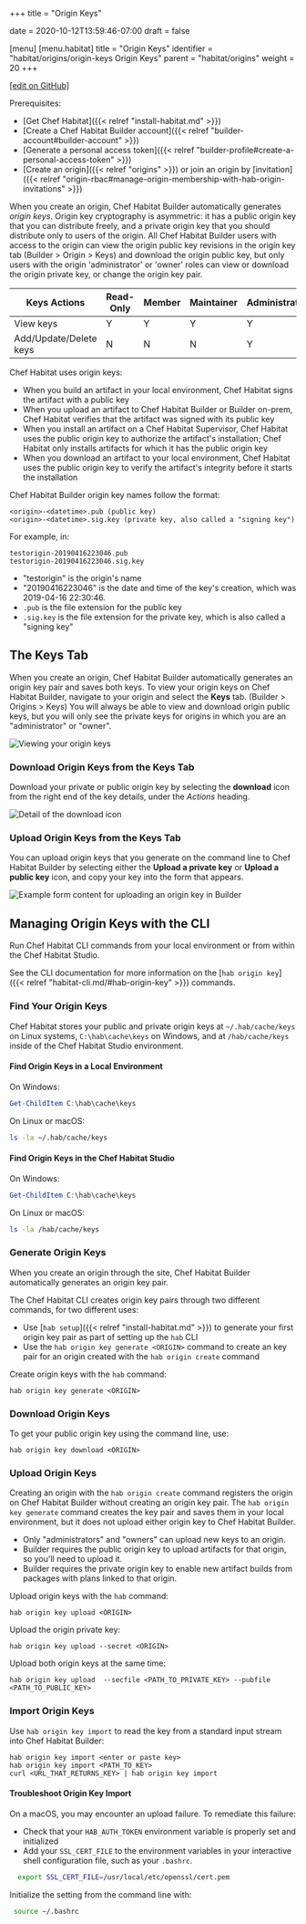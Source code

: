 +++
title = "Origin Keys"

date = 2020-10-12T13:59:46-07:00
draft = false

[menu]
  [menu.habitat]
    title = "Origin Keys"
    identifier = "habitat/origins/origin-keys Origin Keys"
    parent = "habitat/origins"
    weight = 20
+++

[\[edit on GitHub\]](https://github.com/habitat-sh/habitat/blob/master/components/docs-chef-io/content/habitat/origin-keys.md)

Prerequisites:

- [Get Chef Habitat]({{< relref "install-habitat.md" >}})
- [Create a Chef Habitat Builder account]({{< relref "builder-account#builder-account" >}})
- [Generate a personal access token]({{< relref "builder-profile#create-a-personal-access-token" >}})
- [Create an origin]({{< relref "origins" >}}) or join an origin by [invitation]({{< relref "origin-rbac#manage-origin-membership-with-hab-origin-invitations" >}})

When you create an origin, Chef Habitat Builder automatically generates _origin keys_.
Origin key cryptography is asymmetric: it has a public origin key that you can distribute freely, and a private origin key that you should distribute only to users of the origin.
All Chef Habitat Builder users with access to the origin can view the origin public key revisions in the origin key tab (Builder > Origin > Keys) and download the origin public key, but only users with the origin 'administrator' or 'owner' roles can view or download the origin private key, or change the origin key pair.

| Keys Actions | Read-Only | Member | Maintainer | Administrator | Owner |
|---------|-------|-------|-------|-------|-------|
| View keys | Y | Y | Y | Y | Y |
| Add/Update/Delete keys | N | N | N | Y | Y |

Chef Habitat uses origin keys:

- When you build an artifact in your local environment, Chef Habitat signs the artifact with a public key
- When you upload an artifact to Chef Habitat Builder or Builder on-prem, Chef Habitat verifies that the artifact was signed with its public key
- When you install an artifact on a Chef Habitat Supervisor, Chef Habitat uses the public origin key to authorize the artifact's installation; Chef Habitat only installs artifacts for which it has the public origin key
- When you download an artifact to your local environment, Chef Habitat uses the public origin key to verify the artifact's integrity before it starts the installation

Chef Habitat Builder origin key names follow the format:

```hab
<origin>-<datetime>.pub (public key)
<origin>-<datetime>.sig.key (private key, also called a "signing key")
```

For example, in:

```hab
testorigin-20190416223046.pub
testorigin-20190416223046.sig.key
```

- "testorigin" is the origin's name
- "20190416223046" is the date and time of the key's creation, which was 2019-04-16 22:30:46.
- `.pub` is the file extension for the public key
- `.sig.key` is the file extension for the private key, which is also called a "signing key"

## The Keys Tab

When you create an origin, Chef Habitat Builder automatically generates an origin key pair and saves both keys. To view your origin keys on Chef Habitat Builder, navigate to your origin and select the **Keys** tab. (Builder > Origins > Keys) You will always be able to view and download origin public keys, but you will only see the private keys for origins in which you are an "administrator" or "owner".

![Viewing your origin keys](/images/screenshots/origin-keys.png)

### Download Origin Keys from the Keys Tab

Download your private or public origin key by selecting the **download** icon from the right end of the key details, under the _Actions_ heading.

![Detail of the download icon](/images/screenshots/origin-key-download.png)

### Upload Origin Keys from the Keys Tab

You can upload origin keys that you generate on the command line to Chef Habitat Builder by selecting either the **Upload a private key** or **Upload a public key** icon, and copy your key into the form that appears.

![Example form content for uploading an origin key in Builder](/images/screenshots/builder-key-upload.png)

## Managing Origin Keys with the CLI

Run Chef Habitat CLI commands from your local environment or from within the Chef Habitat Studio.

See the CLI documentation for more information on the [`hab origin key`]({{< relref "habitat-cli.md/#hab-origin-key" >}}) commands.

### Find Your Origin Keys

Chef Habitat stores your public and private origin keys at `~/.hab/cache/keys` on Linux systems, `C:\hab\cache\keys` on Windows, and at `/hab/cache/keys` inside of the Chef Habitat Studio environment.

#### Find Origin Keys in a Local Environment

On Windows:

```PowerShell
Get-ChildItem C:\hab\cache\keys
```

On Linux or macOS:

```bash
ls -la ~/.hab/cache/keys
```

#### Find Origin Keys in the Chef Habitat Studio

On Windows:

```powershell
Get-ChildItem C:\hab\cache\keys
```

On Linux or macOS:

```bash
ls -la /hab/cache/keys
```

### Generate Origin Keys

When you create an origin through the site, Chef Habitat Builder automatically generates an origin key pair.

The Chef Habitat CLI creates origin key pairs through two different commands, for two different uses:

- Use [`hab setup`]({{< relref "install-habitat.md" >}}) to generate your first origin key pair as part of setting up the `hab` CLI
- Use the `hab origin key generate <ORIGIN>` command to create an key pair for an origin created with the `hab origin create` command

Create origin keys with the `hab` command:

```hab
hab origin key generate <ORIGIN>
```

### Download Origin Keys

To get your public origin key using the command line, use:

```hab
hab origin key download <ORIGIN>
```

### Upload Origin Keys

Creating an origin with the `hab origin create` command registers the origin on Chef Habitat Builder without creating an origin key pair. The `hab origin key generate` command creates the key pair and saves them in your local environment, but it does not upload either origin key to Chef Habitat Builder.

- Only "administrators" and "owners" can upload new keys to an origin.
- Builder requires the public origin key to upload artifacts for that origin, so you'll need to upload it.
- Builder requires the private origin key to enable new artifact builds from packages with plans linked to that origin.

Upload origin keys with the `hab` command:

```hab
hab origin key upload <ORIGIN>
```

Upload the origin private key:

```hab
hab origin key upload --secret <ORIGIN>
```

Upload both origin keys at the same time:

```hab
hab origin key upload  --secfile <PATH_TO_PRIVATE_KEY> --pubfile <PATH_TO_PUBLIC_KEY>
```

### Import Origin Keys

Use `hab origin key import` to read the key from a standard input stream into Chef Habitat Builder:

```hab
hab origin key import <enter or paste key>
hab origin key import <PATH_TO_KEY>
curl <URL_THAT_RETURNS_KEY> | hab origin key import
```

#### Troubleshoot Origin Key Import

On a macOS, you may encounter an upload failure.
To remediate this failure:

- Check that your `HAB_AUTH_TOKEN` environment variable is properly set and initialized
- Add your `SSL_CERT_FILE` to the environment variables in your interactive shell configuration file, such as your `.bashrc`.

```bash
  export SSL_CERT_FILE=/usr/local/etc/openssl/cert.pem
```

Initialize the setting from the command line with:

```bash
 source ~/.bashrc
```
